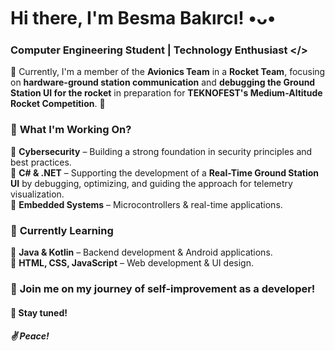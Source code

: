# Hi there, I'm Besma Bakırcı! •ᴗ•

### Computer Engineering Student | Technology Enthusiast </>  

🔭 Currently, I'm a member of the **Avionics Team** in a **Rocket Team**, focusing on **hardware-ground station communication** and **debugging the Ground Station UI for the rocket** in preparation for **TEKNOFEST's Medium-Altitude Rocket Competition**. 🚀  

### 🔭 **What I'm Working On?**  
🔹 **Cybersecurity** – Building a strong foundation in security principles and best practices.  
🔹 **C# & .NET** – Supporting the development of a **Real-Time Ground Station UI** by debugging, 
optimizing, and guiding the approach for telemetry visualization.  
🔹 **Embedded Systems** – Microcontrollers & real-time applications.  

### 🌱 **Currently Learning**  
🔹 **Java & Kotlin** – Backend development & Android applications.  
🔹 **HTML, CSS, JavaScript** – Web development & UI design.  

### 🫡 **Join me on my journey of self-improvement as a developer!**  
#### 🙂 **Stay tuned!**  
##### ✌️ **Peace!**  
